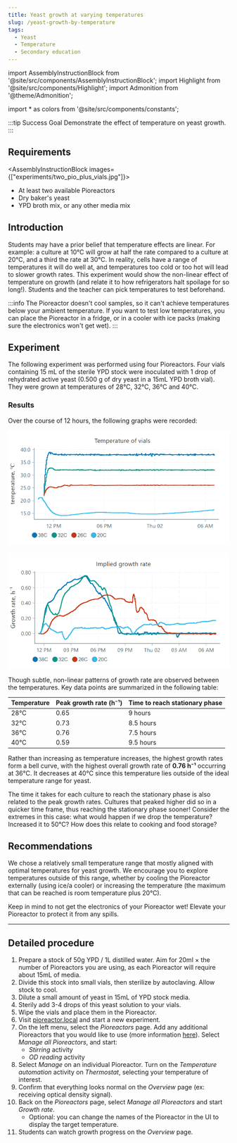 ```yaml
---
title: Yeast growth at varying temperatures
slug: /yeast-growth-by-temperature
tags: 
  - Yeast
  - Temperature
  - Secondary education
---
```


import AssemblyInstructionBlock from '@site/src/components/AssemblyInstructionBlock';
import Highlight from '@site/src/components/Highlight';
import Admonition from '@theme/Admonition';

import * as colors from '@site/src/components/constants';

:::tip Success Goal
Demonstrate the effect of temperature on yeast growth. 
:::

## Requirements

<AssemblyInstructionBlock images={["experiments/two_pio_plus_vials.jpg"]}>

*   At least two available Pioreactors
*   Dry baker's yeast
*   YPD broth mix, or any other media mix

</AssemblyInstructionBlock>

## Introduction

Students may have a prior belief that temperature effects are linear. For example: a culture at 10℃ will grow at half the rate compared to a culture at 20℃, and a third the rate at 30℃. In reality, cells have a range of temperatures it will do well at, and temperatures too cold or too hot will lead to slower growth rates. This experiment would show the non-linear effect of temperature on growth (and relate it to how refrigerators halt spoilage for so long!). Students and the teacher can pick temperatures to test beforehand.

:::info
The Pioreactor doesn't cool samples, so it can't achieve temperatures below your ambient temperature. If you want to test low temperatures, you can place the Pioreactor in a fridge, or in a cooler with ice packs (making sure the electronics won't get wet).
:::

## Experiment

The following experiment was performed using four Pioreactors. Four vials containing 15 mL of the sterile YPD stock were inoculated with 1 drop of rehydrated active yeast (0.500 g of dry yeast in a 15mL YPD broth vial). They were grown at temperatures of 28°C, 32°C, 36°C and 40°C. 

### Results

Over the course of 12 hours, the following graphs were recorded: 

![](/img/experiments/temperature_temp.png)

![](/img/experiments/temperature_growth_rate.png)

Though subtle, non-linear patterns of growth rate are observed between the temperatures. Key data points are summarized in the following table: 

|Temperature|Peak growth rate (h⁻¹)|Time to reach stationary phase|
|------------------|----------------|--------------------|
|28°C|0.65|9 hours|
|32°C|0.73|8.5 hours|
|36°C|0.76|7.5 hours|
|40°C|0.59|9.5 hours|

Rather than increasing as temperature increases, the highest growth rates form a bell curve, with the highest overall growth rate of **0.76 h⁻¹** occurring at 36°C. It decreases at 40°C since this temperature lies outside of the ideal temperature range for yeast. 

The time it takes for each culture to reach the stationary phase is also related to the peak growth rates. Cultures that peaked higher did so in a quicker time frame, thus reaching the stationary phase sooner! Consider the extremes in this case: what would happen if we drop the temperature? Increased it to 50°C? How does this relate to cooking and food storage? 

## Recommendations 

We chose a relatively small temperature range that mostly aligned with optimal temperatures for yeast growth. We encourage you to explore temperatures outside of this range, whether by cooling the Pioreactor externally (using ice/a cooler) or increasing the temperature (the maximum that can be reached is room temperature plus 20°C).

Keep in mind to not get the electronics of your Pioreactor wet! Elevate your Pioreactor to protect it from any spills. 

-----

## Detailed procedure

1. Prepare a stock of 50g YPD / 1L distilled water. Aim for 20ml × the number of Pioreactors you are using, as each Pioreactor will require about 15mL of media.
2. Divide this stock into small vials, then sterilize by autoclaving. Allow stock to cool.
6. Dilute a small amount of yeast in 15mL of YPD stock media. 
7. Sterily add 3-4 drops of this yeast solution to your vials. 
8. Wipe the vials and place them in the Pioreactor.
6. Visit [pioreactor.local](http://pioreactor.local) and start a new experiment.
7. On the left menu, select the _Pioreactors_ page. Add any additional Pioreactors that you would like to use (more information [here](/user-guide/create-cluster)). Select _Manage all Pioreactors_, and start:
	*	_Stirring_ activity
	*	_OD reading_ activity
8. Select _Manage_ on an individual Pioreactor. Turn on the _Temperature automation_ activity on _Thermostat_, selecting your temperature of interest.
8. Confirm that everything looks normal on the _Overview_ page (ex: receiving optical density signal).
9. Back on the _Pioreactors_ page, select _Manage all Pioreactors_ and start _Growth rate_. 
	* Optional: you can change the names of the Pioreactor in the UI to display the target temperature.
11. Students can watch growth progress on the _Overview_ page. 
